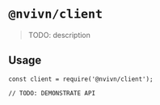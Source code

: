 # `@nvivn/client`

> TODO: description

## Usage

```
const client = require('@nvivn/client');

// TODO: DEMONSTRATE API
```
